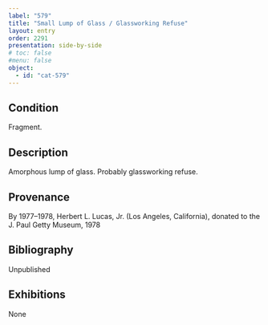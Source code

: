 ```yaml
---
label: "579"
title: "Small Lump of Glass / Glassworking Refuse"
layout: entry
order: 2291
presentation: side-by-side
# toc: false
#menu: false 
object:
  - id: "cat-579"
---
```


## Condition

Fragment.

## Description

Amorphous lump of glass. Probably glassworking refuse.

## Provenance

By 1977–1978, Herbert L. Lucas, Jr. (Los Angeles, California), donated to the J. Paul Getty Museum, 1978

## Bibliography

Unpublished

## Exhibitions

None
